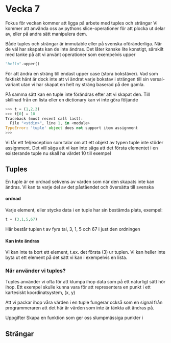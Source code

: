 # Vecka 7
Fokus för veckan kommer att ligga på arbete med tuples och strängar
Vi kommer att använda oss av pythons slice-operationer för att plocka ut delar av, eller på andra
sätt manipulera dem.


Både tuples och strängar är immutable eller på svenska oföränderliga. När de väl har skapats kan 
de inte ändras. Det låter kanske lite konstigt, särskilt med tanke på att vi använt 
operationer som exempelvis upper 
 
```python
"hello".upper()
```
För att ändra en sträng till endast upper case (stora bokstäver). 
Vad som faktiskt hänt är dock inte att vi ändrat varje bokstav i strängen till sin versal-variant
utan vi har skapat en helt ny sträng baserad på den gamla.

På samma sätt kan en tuple inte förändras efter att vi skapat den. 
Till skillnad från en lista eller en dictionary kan vi inte göra följande

```python
>>> t = (1,2,3)
>>> t[0] = 10
Traceback (most recent call last):
  File "<stdin>", line 1, in <module>
TypeError: 'tuple' object does not support item assignment
>>>

```
Vi får ett fel/exception som talar om att ett objekt av typen tuple inte stöder assignment.
Det vill säga att vi kan inte säga att det första elementet i en existerande tuple
nu skall ha värdet 10 till exempel


## Tuples
En tuple är en ordnad sekvens av värden som när den skapats inte kan ändras.
Vi kan ta varje del av det påståendet och översätta till svenska
#### ordnad
Varje element, eller stycke data i en tuple har sin bestämda plats, exempel:
```python
t = (3,1,5,67)
```
Här består tuplen t av fyra tal, 3, 1, 5 och 67 i just den ordningen

#### Kan inte ändras
Vi kan inte ta bort ett element, t.ex. det första (3) ur tuplen.
Vi kan heller inte byta ut ett element på det sätt vi kan i exempelvis en lista.


### När använder vi tuples?
Tuples använder vi ofta för att klumpa ihop data som på ett naturligt sätt hör ihop.
Ett exempel skulle kunna vara för att representera en punkt i ett kartesiskt koordinatsystem,
(x, y)


Att vi packar ihop våra värden i en tuple fungerar också som en signal från programmeraren 
att det här är värden som inte är tänkta att ändras på. 




Uppgifter
Skapa en funktion som ger oss slumpmässiga punkter i 

## Strängar